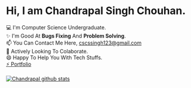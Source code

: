 # Hi, I am Chandrapal Singh Chouhan.
💻 I'm Computer Science Undergraduate.</b><br>
✨ I'm Good At <b>Bugs Fixing</b> And <b>Problem Solving</b>.<br>
📫 You Can Contact Me Here, cscssingh123@gmail.com<br>
👯 Actively Looking To Colaborate.<br>
😄 Happy To Help You With Tech Stuffs.<br>
<a href="https://github.com/Chandrapalsingh12">⚡ Portfolio</a>
<br><br>
<a href="https://github.com/Chandrapalsingh12?tab=repositories">
 <img align="center" src="https://github-readme-stats.vercel.app/api?username=sudhanshudhere64&&show_icons=true&title_color=0F1A20&icon_color=0F1A20&text_color=0F1A20&bg_color=87F6FF&show_icons=true&theme=dracula&line_height=27" alt="Chandrapal github stats"/>
</a>
<br><br>
